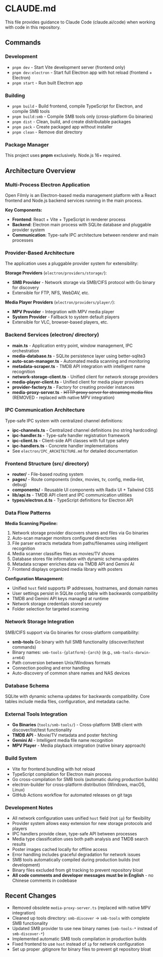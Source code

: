 # CLAUDE.md

This file provides guidance to Claude Code (claude.ai/code) when working with code in this repository.

## Commands

### Development
- `pnpm dev` - Start Vite development server (frontend only)
- `pnpm dev:electron` - Start full Electron app with hot reload (frontend + Electron)
- `pnpm start` - Run built Electron app

### Building
- `pnpm build` - Build frontend, compile TypeScript for Electron, and compile SMB tools
- `pnpm build:smb` - Compile SMB tools only (cross-platform Go binaries)
- `pnpm dist` - Clean, build, and create distributable packages
- `pnpm pack` - Create packaged app without installer
- `pnpm clean` - Remove dist directory

### Package Manager
This project uses **pnpm** exclusively. Node.js 16+ required.

## Architecture Overview

### Multi-Process Electron Application
Open Filmly is an Electron-based media management platform with a React frontend and Node.js backend services running in the main process.

**Key Components:**
- **Frontend**: React + Vite + TypeScript in renderer process
- **Backend**: Electron main process with SQLite database and pluggable provider system
- **Communication**: Type-safe IPC architecture between renderer and main processes

### Provider-Based Architecture
The application uses a pluggable provider system for extensibility:

**Storage Providers** (`electron/providers/storage/`):
- **SMB Provider** - Network storage via SMB/CIFS protocol with Go binary for discovery
- Extensible for FTP, NFS, WebDAV, etc.

**Media Player Providers** (`electron/providers/player/`):
- **MPV Provider** - Integration with MPV media player
- **System Provider** - Fallback to system default players
- Extensible for VLC, browser-based players, etc.

### Backend Services (electron/ directory)
- **main.ts** - Application entry point, window management, IPC orchestration
- **media-database.ts** - SQLite persistence layer using better-sqlite3
- **auto-scan-manager.ts** - Automated media scanning and monitoring
- **metadata-scraper.ts** - TMDB API integration with intelligent name recognition
- **network-storage-client.ts** - Unified client for network storage providers
- **media-player-client.ts** - Unified client for media player providers
- **provider-factory.ts** - Factory for creating provider instances
- **media-proxy-server.ts** - ~~HTTP proxy server for streaming media files~~ (REMOVED - replaced with native MPV integration)

### IPC Communication Architecture
Type-safe IPC system with centralized channel definitions:
- **ipc-channels.ts** - Centralized channel definitions (no string hardcoding)
- **ipc-handler.ts** - Type-safe handler registration framework
- **ipc-client.ts** - Client-side API classes with full type safety
- **ipc-handlers.ts** - Concrete handler implementations
- See `electron/IPC_ARCHITECTURE.md` for detailed documentation

### Frontend Structure (src/ directory)
- **router/** - File-based routing system
- **pages/** - Route components (index, movies, tv, config, media-list, debug)
- **components/** - Reusable UI components with Radix UI + Tailwind CSS
- **lib/api.ts** - TMDB API client and IPC communication utilities
- **types/electron.d.ts** - TypeScript definitions for Electron API

### Data Flow Patterns

**Media Scanning Pipeline:**
1. Network storage provider discovers shares and files via Go binaries
2. Auto-scan manager monitors configured directories
3. File parser extracts metadata from paths/filenames using intelligent recognition
4. Media scanner classifies files as movies/TV shows
5. Database stores file information with dynamic schema updates
6. Metadata scraper enriches data via TMDB API and Gemini AI
7. Frontend displays organized media library with posters

**Configuration Management:**
- Unified `host` field supports IP addresses, hostnames, and domain names
- User settings persist in SQLite config table with backwards compatibility
- TMDB and Gemini API keys managed at runtime
- Network storage credentials stored securely
- Folder selection for targeted scanning

### Network Storage Integration
SMB/CIFS support via Go binaries for cross-platform compatibility:
- **smb-tools** Go binary with full SMB functionality (discover/list/test commands)
- Binary names: `smb-tools-{platform}-{arch}` (e.g., `smb-tools-darwin-arm64`)
- Path conversion between Unix/Windows formats
- Connection pooling and error handling
- Auto-discovery of common share names and NAS devices

### Database Schema
SQLite with dynamic schema updates for backwards compatibility. Core tables include media files, configuration, and metadata cache.

### External Tools Integration
- **Go Binaries** (`tools/smb-tools/`) - Cross-platform SMB client with discover/list/test functionality
- **TMDB API** - Movie/TV metadata and poster fetching
- **Gemini AI** - Intelligent media file name recognition
- **MPV Player** - Media playback integration (native binary approach)

### Build System
- Vite for frontend bundling with hot reload
- TypeScript compilation for Electron main process
- Go cross-compilation for SMB tools (automatic during production builds)
- electron-builder for cross-platform distribution (Windows, macOS, Linux)
- GitHub Actions workflow for automated releases on git tags

### Development Notes
- All network configuration uses unified `host` field (not `ip`) for flexibility
- Provider system allows easy extension for new storage protocols and players
- IPC handlers provide clean, type-safe API between processes
- Media type classification uses both path analysis and TMDB search results
- Poster images cached locally for offline access
- Error handling includes graceful degradation for network issues
- SMB tools automatically compiled during production builds (not development)
- Binary files excluded from git tracking to prevent repository bloat
- **All code comments and developer messages must be in English** - no Chinese comments in codebase

## Recent Changes
- Removed obsolete `media-proxy-server.ts` (replaced with native MPV integration)
- Cleaned up tools directory: `smb-discover` → `smb-tools` with complete SMB functionality
- Updated SMB provider to use new binary names (`smb-tools-*` instead of `smb-discover-*`)
- Implemented automatic SMB tools compilation in production builds
- Fixed frontend to use `host` instead of `ip` for network configuration
- Set up proper .gitignore for binary files to prevent git repository bloat